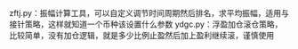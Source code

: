 zftj.py：振幅计算工具，可以自定义调节时间周期然后排名，求平均振幅，适用与接针策略，这样就知道一个币种该设置什么参数
ydgc.py：浮盈加仓滚仓策略，比较简单，没有加仓逻辑，就是多少比例止盈然后加上盈利继续滚，谨慎使用
